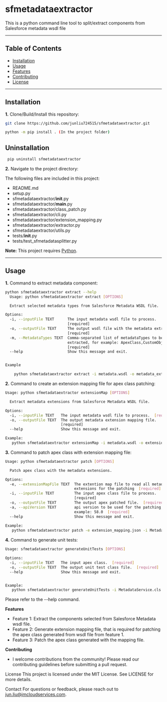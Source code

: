 # sfmetadataextractor

This is a python command line tool to split/extract components from Salesforce metadata wsdl file

---

## Table of Contents

- [Installation](#installation)
- [Usage](#usage)
- [Features](#features)
- [Contributing](#contributing)
- [License](#license)

---

## Installation

**1.** Clone/Build/Install this repository:

```bash
git clone https://github.com/junliu724515/sfmetadataextractor.git

python -m pip install . (In the project folder)

```

## Uninstallation

```bash
 pip uninstall sfmetadataextractor
```

**2.** Navigate to the project directory:

The following files are included in this project:

- README.md
- setup.py
- sfmetadataextractor/__init__.py
- sfmetadataextractor/__main__.py
- sfmetadataextractor/class_patch.py
- sfmetadataextractor/cli.py
- sfmetadataextractor/extension_mapping.py
- sfmetadataextractor/extractor.py
- sfmetadataextractor/utils.py
- tests/__init__.py
- tests/test_sfmetadatasplitter.py

**Note:** This project requires [Python](https://www.python.org/).

---

## Usage

**1.** Command to extract metadata component:

```bash
python sfmetadataextractor extract --help
  Usage: python sfmetadataextractor extract [OPTIONS]

  Extract selected metadata types from Salesforce Metadata WSDL file.

Options:
  -i, --inputFile TEXT      The input metadata wsdl file to process.
                            [required]
  -o, --outputFile TEXT     The output wsdl file with the metadata extracted.
                            [required]
  -m, --MetadataTypes TEXT  Comma-separated list of metadataTypes to be
                            extracted, for example: ApexClass,CustomObject
                            [required]
  --help                    Show this message and exit.


Example

    python sfmetadataextractor extract -i metadata.wsdl -o metadata_extracted.wsdl -m ApexClass,CustomObject
```

**2.** Command to create an extension mapping file for apex class patching:

```bash
Usage: python sfmetadataextractor extensionMap [OPTIONS]

  Extract metadata extensions from Salesforce Metadata WSDL file.

Options:
  -i, --inputFile TEXT   The input metadata wsdl file to process.  [required]
  -o, --outputFile TEXT  The output metadata extension mapping file.
                         [required]
  --help                 Show this message and exit.

Example:
   python sfmetadataextractor extensionMap -i metadata.wsdl -o extension_mapping.json
```

**3.** Command to patch apex class with extension mapping file:

```bash
Usage: python sfmetadataextractor patch [OPTIONS]

  Patch apex class with the metadata extensions.

Options:
  -e, --extensionMapFile TEXT  The extention map file to read all metadata
                               extensions for the patching  [required]
  -i, --inputFile TEXT         The input apex class file to process.
                               [required]
  -o, --outputFile TEXT        The output apex patched file.  [required]
  -a, --apiVersion TEXT        api version to be used for the patching, for
                               example: 58.0  [required]
  --help                       Show this message and exit.
  
Example:
   python sfmetadataextractor patch -e extension_mapping.json -i MetadataServiceImported.cls -o MetadataService.cls -a 58.0
```

**4.** Command to generate unit tests:

```bash
Usage: sfmetadataextractor generateUnitTests [OPTIONS]

Options:
  -i, --inputFile TEXT   The input apex class.  [required]
  -o, --outputFile TEXT  The output unit test class file.  [required]
  --help                 Show this message and exit.


Example:
   python sfmetadataextractor generateUnitTests -i MetadataService.cls -o MetadataServiceTest.cls

```

Please refer to the --help command.


**Features**
- Feature 1: Extract the components selected from Salesforce Metadata wsdl file.
- Feature 2: Generate extension mapping file, that is required for patching the apex class generated from wsdl file from feature 1.
- Feature 3: Patch the apex class generated with the mapping file.

**Contributing**
- I welcome contributions from the community! Please read our contributing guidelines before submitting a pull request.

License
This project is licensed under the MIT License. See LICENSE for more details.

Contact
For questions or feedback, please reach out to jun.liu@jmcloudservices.com.

